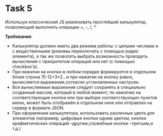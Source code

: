 <h1>Task 5</h1>
<p>Используя  классический JS реализовать простейший калькулятор, позволяющий выполнять операции +, -, /, *</p>
<p><strong>Требования:</strong></p>
<ul>
  <li>Калькулятор должен иметь два режима работы: с целыми числами и с вещественными (режимы переключать с помощью радио элемента), а так же позволять выбрать возможность проводить вычисления с приоритетом операций или нет (с помощью checkbox’а).</li>
  <li>При нажатии на кнопки в любом порядке формируется в отдельном блоке строка 15-12+3*2...и при нажатии на кнопку равно, вычисляется выражение,согласно установленных настроек.</li>
  <li>Все вычисляемые выражения следует сохранять в специально созданный  массив, который в любой момент, по нажатию на соответствующие кнопки или при выборе  соответствующих пунктов меню, может быть отображён в отдельном окне или отправлен на сервер в формате JSON.</li>
  <li>При оформлении калькулятора, использовать различные цвета для элементов (например, цифровые кнопки одним цветом, кнопки арифметических операций –другим,служебные кнопки –третьим,и т.д.)</li>
</ul>
